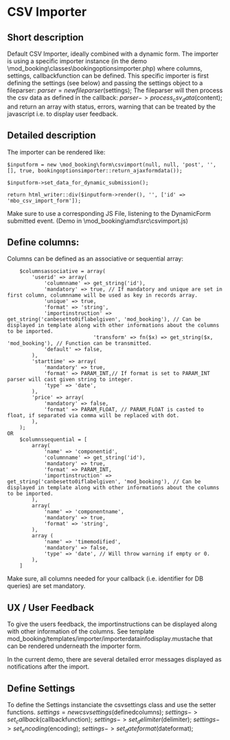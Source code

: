# CSV Importer #

## Short description ##
Default CSV Importer, ideally combined with a dynamic form.
The importer is using a specific importer instance (in the demo \mod_booking\classes\bookingoptionsimporter.php) where columns, settings, callbackfunction can be defined.
This specific importer is first defining the settings (see below) and passing the settings object to a fileparser:
        $parser = new fileparser($settings);
The fileparser will then process the csv data as defined in the callback:
        $parser->process_csv_data($content);
and return an array with status, errors, warning that can be treated by the javascript i.e. to display user feedback.

## Detailed description ##

The importer can be rendered like:

    $inputform = new \mod_booking\form\csvimport(null, null, 'post', '', [], true, bookingoptionsimporter::return_ajaxformdata());

    $inputform->set_data_for_dynamic_submission();

    return html_writer::div($inputform->render(), '', ['id' => 'mbo_csv_import_form']);

Make sure to use a corresponding JS File, listening to the DynamicForm submitted event.
    (Demo in \mod_booking\amd\src\csvimport.js)

## Define columns:

Columns can be defined as an associative or sequential array:

        $columnsassociative = array(
            'userid' => array(
                'columnname' => get_string('id'),
                'mandatory' => true, // If mandatory and unique are set in first column, columnname will be used as key in records array.
                'unique' => true,
                'format' => 'string',
                'importinstruction' => get_string('canbesetto0iflabelgiven', 'mod_booking'), // Can be displayed in template along with other informations about the columns to be imported.
                                'transform' => fn($x) => get_string($x, 'mod_booking'), // Function can be transmitted.
                'default' => false,
            ),
            'starttime' => array(
                'mandatory' => true,
                'format' => PARAM_INT,// If format is set to PARAM_INT parser will cast given string to integer.
                'type' => 'date',
            ),
            'price' => array(
                'mandatory' => false,
                'format' => PARAM_FLOAT, // PARAM_FLOAT is casted to float, if separated via comma will be replaced with dot.
            ),
        );
    OR
        $columnssequential = [
            array(
                'name' => 'componentid',
                'columnname' => get_string('id'),
                'mandatory' => true,
                'format' => PARAM_INT,
                'importinstruction' => get_string('canbesetto0iflabelgiven', 'mod_booking'), // Can be displayed in template along with other informations about the columns to be imported.
            ),
            array(
                'name' => 'componentname',
                'mandatory' => true,
                'format' => 'string',
            ),
            array (
                'name' => 'timemodified',
                'mandatory' => false,
                'type' => 'date', // Will throw warning if empty or 0.
            ),
        ]
Make sure, all columns needed for your callback (i.e. identifier for DB queries) are set mandatory.

## UX / User Feedback

To give the users feedback, the importinstructions can be displayed along with other information of the columns. See template mod_booking/templates/importer/importerdatainfodisplay.mustache that can be rendered underneath the importer form.

In the current demo, there are several detailed error messages displayed as notifications after the import.

## Define Settings

To define the Settings instanciate the csvsettings class and use the setter functions.
        $settings = new csvsettings($definedcolumns);
        $settings->set_callback($callbackfunction);
        $settings->set_delimiter($delimiter);
        $settings->set_encoding($encoding);
        $settings->set_dateformat($dateformat);
